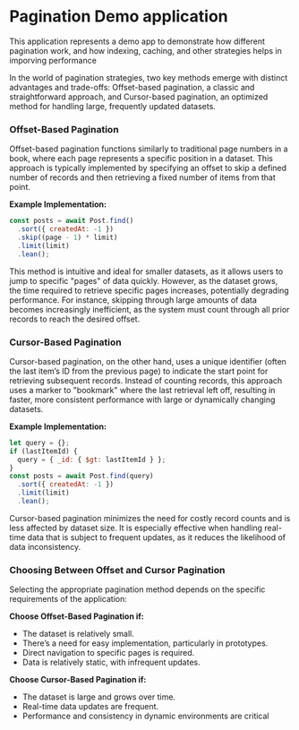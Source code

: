 # Pagination Demo application

This application represents a demo app to demonstrate how different pagination work, and how indexing, caching, and other strategies helps in imporving performance

In the world of pagination strategies, two key methods emerge with distinct advantages and trade-offs: Offset-based pagination, a classic and straightforward approach, and Cursor-based pagination, an optimized method for handling large, frequently updated datasets.

### Offset-Based Pagination
Offset-based pagination functions similarly to traditional page numbers in a book, where each page represents a specific position in a dataset. This approach is typically implemented by specifying an offset to skip a defined number of records and then retrieving a fixed number of items from that point. 

**Example Implementation:**
```javascript
const posts = await Post.find()
  .sort({ createdAt: -1 })
  .skip((page - 1) * limit)
  .limit(limit)
  .lean();
```

This method is intuitive and ideal for smaller datasets, as it allows users to jump to specific "pages" of data quickly. However, as the dataset grows, the time required to retrieve specific pages increases, potentially degrading performance. For instance, skipping through large amounts of data becomes increasingly inefficient, as the system must count through all prior records to reach the desired offset.

### Cursor-Based Pagination
Cursor-based pagination, on the other hand, uses a unique identifier (often the last item’s ID from the previous page) to indicate the start point for retrieving subsequent records. Instead of counting records, this approach uses a marker to "bookmark" where the last retrieval left off, resulting in faster, more consistent performance with large or dynamically changing datasets.

**Example Implementation:**
```javascript
let query = {};
if (lastItemId) {
  query = { _id: { $gt: lastItemId } };
}
const posts = await Post.find(query)
  .sort({ createdAt: -1 })
  .limit(limit)
  .lean();
```

Cursor-based pagination minimizes the need for costly record counts and is less affected by dataset size. It is especially effective when handling real-time data that is subject to frequent updates, as it reduces the likelihood of data inconsistency.

### Choosing Between Offset and Cursor Pagination
Selecting the appropriate pagination method depends on the specific requirements of the application:

**Choose Offset-Based Pagination if:**
- The dataset is relatively small.
- There’s a need for easy implementation, particularly in prototypes.
- Direct navigation to specific pages is required.
- Data is relatively static, with infrequent updates.

**Choose Cursor-Based Pagination if:**
- The dataset is large and grows over time.
- Real-time data updates are frequent.
- Performance and consistency in dynamic environments are critical
